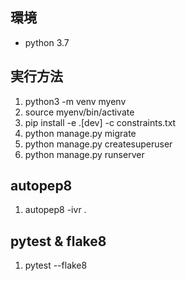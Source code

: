 ## 環境
- python 3.7

## 実行方法
1. python3 -m venv myenv
2. source myenv/bin/activate
3. pip install -e .[dev] -c constraints.txt
4. python manage.py migrate
5. python manage.py createsuperuser
6. python manage.py runserver

## autopep8
1. autopep8 -ivr .

## pytest & flake8
1. pytest --flake8
